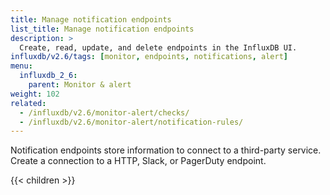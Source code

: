 ```yaml
---
title: Manage notification endpoints
list_title: Manage notification endpoints
description: >
  Create, read, update, and delete endpoints in the InfluxDB UI.
influxdb/v2.6/tags: [monitor, endpoints, notifications, alert]
menu:
  influxdb_2_6:
    parent: Monitor & alert
weight: 102
related:
  - /influxdb/v2.6/monitor-alert/checks/
  - /influxdb/v2.6/monitor-alert/notification-rules/
---
```


Notification endpoints store information to connect to a third-party service.
Create a connection to a HTTP, Slack, or PagerDuty endpoint.

{{< children >}}
